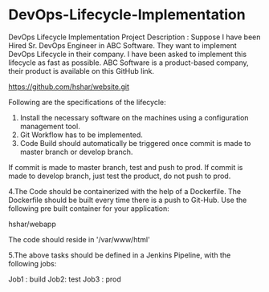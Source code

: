 # DevOps-Lifecycle-Implementation
DevOps Lifecycle Implementation
Project Description :
Suppose I have been Hired Sr. DevOps Engineer in ABC Software. They want to implement DevOps Lifecycle in their company. I have been asked to implement this lifecycle as fast as possible. ABC Software is a product-based company, their product is available on this GitHub link.
 
https://github.com/hshar/website.git

Following are the specifications of the lifecycle:
 
1. Install the necessary software on the machines using a configuration management tool. 
2. Git Workflow has to be implemented.
3. Code Build should automatically be triggered once commit is made to master branch or develop branch.

If commit is made to master branch, test and push to prod. 
If commit is made to develop branch, just test the product, do not push to prod.

4.The Code should be containerized with the help of a Dockerfile. The Dockerfile should be built every time there is a push to Git-Hub. Use the following pre built container for your application:

hshar/webapp

The code should reside in '/var/www/html'
 
5.The above tasks should be defined in a Jenkins Pipeline, with the following jobs:
 
Job1 : build 
Job2: test 
Job3 : prod
